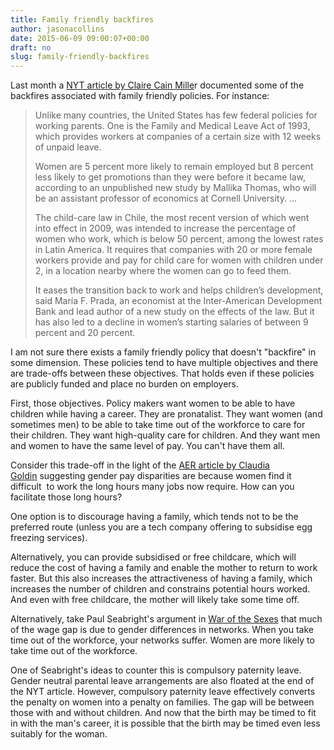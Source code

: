 ```yaml
---
title: Family friendly backfires
author: jasonacollins
date: 2015-06-09 09:00:07+00:00
draft: no
slug: family-friendly-backfires
---
```


Last month a [NYT article by Claire Cain Mille](http://www.nytimes.com/2015/05/26/upshot/when-family-friendly-policies-backfire.html)r documented some of the backfires associated with family friendly policies. For instance:

>Unlike many countries, the United States has few federal policies for working parents. One is the Family and Medical Leave Act of 1993, which provides workers at companies of a certain size with 12 weeks of unpaid leave.
>
>Women are 5 percent more likely to remain employed but 8 percent less likely to get promotions than they were before it became law, according to an unpublished new study by Mallika Thomas, who will be an assistant professor of economics at Cornell University. ...
>
>The child-care law in Chile, the most recent version of which went into effect in 2009, was intended to increase the percentage of women who work, which is below 50 percent, among the lowest rates in Latin America. It requires that companies with 20 or more female workers provide and pay for child care for women with children under 2, in a location nearby where the women can go to feed them.
>
>It eases the transition back to work and helps children’s development, said María F. Prada, an economist at the Inter-American Development Bank and lead author of a new study on the effects of the law. But it has also led to a decline in women’s starting salaries of between 9 percent and 20 percent.

I am not sure there exists a family friendly policy that doesn't "backfire" in some dimension. These policies tend to have multiple objectives and there are trade-offs between these objectives. That holds even if these policies are publicly funded and place no burden on employers.

First, those objectives. Policy makers want women to be able to have children while having a career. They are pronatalist. They want women (and sometimes men) to be able to take time out of the workforce to care for their children. They want high-quality care for children. And they want men and women to have the same level of pay. You can't have them all.

Consider this trade-off in the light of the [AER article by Claudia Goldin](https://www.aeaweb.org/articles.php?doi=10.1257/aer.104.4.1091) suggesting gender pay disparities are because women find it difficult  to work the long hours many jobs now require. How can you facilitate those long hours?

One option is to discourage having a family, which tends not to be the preferred route (unless you are a tech company offering to subsidise egg freezing services).

Alternatively, you can provide subsidised or free childcare, which will reduce the cost of having a family and enable the mother to return to work faster. But this also increases the attractiveness of having a family, which increases the number of children and constrains potential hours worked. And even with free childcare, the mother will likely take some time off.

Alternatively, take Paul Seabright's argument in [War of the Sexes](https://www.jasoncollins.blog/seabrights-the-war-of-the-sexes/) that much of the wage gap is due to gender differences in networks. When you take time out of the workforce, your networks suffer. Women are more likely to take time out of the workforce.

One of Seabright's ideas to counter this is compulsory paternity leave. Gender neutral parental leave arrangements are also floated at the end of the NYT article. However, compulsory paternity leave effectively converts the penalty on women into a penalty on families. The gap will be between those with and without children. And now that the birth may be timed to fit in with the man's career, it is possible that the birth may be timed even less suitably for the woman.
